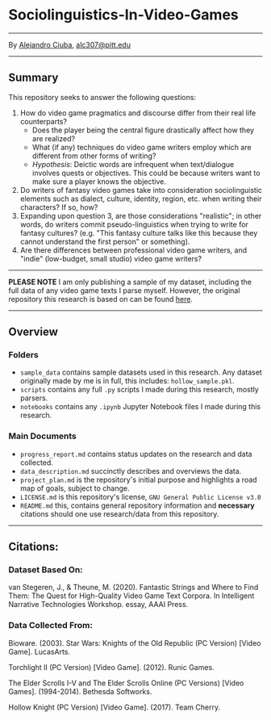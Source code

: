 # Sociolinguistics-In-Video-Games
***
By [Alejandro Ciuba](https://alejandrociuba.github.io), alc307@pitt.edu
***
## Summary
This repository seeks to answer the following questions:
1. How do video game pragmatics and discourse differ from their real life counterparts? 
    * Does the player being the central figure drastically affect how they are realized?
    * What (if any) techniques do video game writers employ which are different from other forms of writing?
    * _Hypothesis_: Deictic words are infrequent when text/dialogue involves quests or objectives. This could be because writers want to make sure a player knows the objective.
3. Do writers of fantasy video games take into consideration sociolinguistic elements such as dialect, culture, identity, region, etc. when writing their characters? If so, how?
4. Expanding upon question 3, are those considerations "realistic"; in other words, do writers commit pseudo-linguistics when trying to write for fantasy cultures? (e.g. "This fantasy culture talks like this because they cannot understand the first person" or something).
5. Are there differences between professional video game writers, and "indie" (low-budget, small studio) video game writers?
***
**PLEASE NOTE** I am only publishing a sample of my dataset, including the full data of any video game texts I parse myself. However, the original repository this research is based on can be found [here](https://github.com/hmi-utwente/video-game-text-corpora).
***
## Overview
### Folders
* `sample_data` contains sample datasets used in this research. Any dataset originally made by me is in full, this includes: `hollow_sample.pkl`.
* `scripts` contains any full `.py` scripts I made during this research, mostly parsers.
* `notebooks` contains any `.ipynb` Jupyter Notebook files I made during this research.

### Main Documents
* `progress_report.md` contains status updates on the research and data collected.
* `data_description.md` succinctly describes and overviews the data. 
* `project_plan.md` is the repository's initial purpose and highlights a road map of goals, subject to change.
* `LICENSE.md` is this repository's license, `GNU General Public License v3.0`
* `README.md` this, contains general repository information and **necessary** citations should one use research/data from this repository.
***
## Citations:
### Dataset Based On:
van Stegeren, J., & Theune, M. (2020). Fantastic Strings and Where to Find Them: The Quest for High-Quality Video Game Text Corpora. In Intelligent Narrative Technologies Workshop. essay, AAAI Press.

### Data Collected From:
Bioware. (2003). Star Wars: Knights of the Old Republic (PC Version) [Video Game]. LucasArts.

Torchlight II (PC Version) [Video Game]. (2012). Runic Games.

The Elder Scrolls I-V and The Elder Scrolls Online (PC Versions) [Video Games]. (1994-2014). Bethesda Softworks.

Hollow Knight (PC Version) [Video Game]. (2017). Team Cherry.
